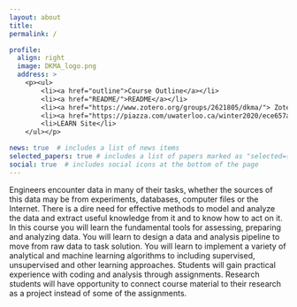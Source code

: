 ```yaml
---
layout: about
title:
permalink: /

profile:
  align: right
  image: DKMA_logo.png
  address: > 
    <p><ul>
        <li><a href="outline">Course Outline</a></li>
        <li><a href="README/">README</a></li>
        <li><a href="https://www.zotero.org/groups/2621805/dkma/"> Zotero Reference List</a></li>
        <li><a href="https://piazza.com/uwaterloo.ca/winter2020/ece657a">Piazza Discussion</a></li>
        <li>LEARN Site</li>
    </ul></p>

news: true  # includes a list of news items
selected_papers: true # includes a list of papers marked as "selected={true}"
social: true  # includes social icons at the bottom of the page
---
```


Engineers encounter data in many of their tasks, whether the sources of this data may be from experiments, databases, computer files or the Internet.  There is a dire need for effective methods to model and analyze the data and extract useful knowledge from it and to know how to act on it. In this course you will learn the fundamental tools for assessing, preparing and analyzing data. You will learn to design a data and analysis pipeline to move from raw data to task solution. You will learn to implement a variety of analytical and machine learning algorithms to including supervised, unsupervised and other learning approaches. Students will gain practical experience with coding and analysis through assignments. Research students will have opportunity to connect course material to their research as a project instead of some of the assignments. 


